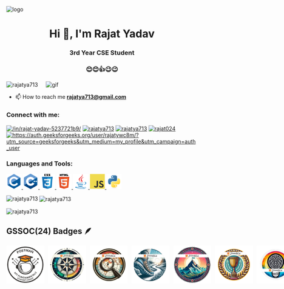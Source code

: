 ![logo](https://www.bing.com/th/id/OGC.590fafd189b435e714db6c817105c48e?pid=1.7&rurl=https%3a%2f%2fmir-s3-cdn-cf.behance.net%2fproject_modules%2ffs%2f54b6c068097599.5b50bca476b9b.gif&ehk=JEec3iqz45jg%2bstSxcvGhrGLMQaoP4O%2fqiEldqGxRyQ%3d)
<h1 align="center">Hi 👋, I'm Rajat Yadav</h1>
<h3 align="center">3rd Year CSE Student</h3>
<h3 align="center">😊😊👍😉😉</h3>
<img src="https://cdn.dribbble.com/users/2131993/screenshots/4948736/thoughtworks-gif_dribbble.gif" alt="gif" align="right" width=400px /> 
<p align="left"> <img src="https://komarev.com/ghpvc/?username=rajatya713&label=Profile%20views&color=0e75b6&style=flat" alt="rajatya713" /> </p>

- 📫 How to reach me **rajatya713@gmail.com**

<h3 align="left">Connect with me:</h3>
<p align="left">
<a href="https://linkedin.com/in//in/rajat-yadav-5237721b9/" target="blank"><img align="center" src="https://raw.githubusercontent.com/rahuldkjain/github-profile-readme-generator/master/src/images/icons/Social/linked-in-alt.svg" alt="/in/rajat-yadav-5237721b9/" height="30" width="40" /></a>
<a href="https://www.codechef.com/users/rajatya713" target="blank"><img align="center" src="https://cdn.jsdelivr.net/npm/simple-icons@3.1.0/icons/codechef.svg" alt="rajatya713" height="30" width="40" /></a>
<a href="https://www.hackerrank.com/rajatya713" target="blank"><img align="center" src="https://raw.githubusercontent.com/rahuldkjain/github-profile-readme-generator/master/src/images/icons/Social/hackerrank.svg" alt="rajatya713" height="30" width="40" /></a>
<a href="https://www.leetcode.com/rajat024" target="blank"><img align="center" src="https://raw.githubusercontent.com/rahuldkjain/github-profile-readme-generator/master/src/images/icons/Social/leet-code.svg" alt="rajat024" height="30" width="40" /></a>
<a href="https://auth.geeksforgeeks.org/user/https://auth.geeksforgeeks.org/user/rajatywc8m/?utm_source=geeksforgeeks&utm_medium=my_profile&utm_campaign=auth_user" target="blank"><img align="center" src="https://raw.githubusercontent.com/rahuldkjain/github-profile-readme-generator/master/src/images/icons/Social/geeks-for-geeks.svg" alt="https://auth.geeksforgeeks.org/user/rajatywc8m/?utm_source=geeksforgeeks&utm_medium=my_profile&utm_campaign=auth_user" height="30" width="40" /></a>
</p>

<h3 align="left">Languages and Tools:</h3>
<p align="left"> <a href="https://www.cprogramming.com/" target="_blank" rel="noreferrer"> <img src="https://raw.githubusercontent.com/devicons/devicon/master/icons/c/c-original.svg" alt="c" width="40" height="40"/> </a> <a href="https://www.w3schools.com/cpp/" target="_blank" rel="noreferrer"> <img src="https://raw.githubusercontent.com/devicons/devicon/master/icons/cplusplus/cplusplus-original.svg" alt="cplusplus" width="40" height="40"/> </a> <a href="https://www.w3schools.com/css/" target="_blank" rel="noreferrer"> <img src="https://raw.githubusercontent.com/devicons/devicon/master/icons/css3/css3-original-wordmark.svg" alt="css3" width="40" height="40"/> </a> <a href="https://www.w3.org/html/" target="_blank" rel="noreferrer"> <img src="https://raw.githubusercontent.com/devicons/devicon/master/icons/html5/html5-original-wordmark.svg" alt="html5" width="40" height="40"/> </a> <a href="https://www.java.com" target="_blank" rel="noreferrer"> <img src="https://raw.githubusercontent.com/devicons/devicon/master/icons/java/java-original.svg" alt="java" width="40" height="40"/> </a> <a href="https://developer.mozilla.org/en-US/docs/Web/JavaScript" target="_blank" rel="noreferrer"> <img src="https://raw.githubusercontent.com/devicons/devicon/master/icons/javascript/javascript-original.svg" alt="javascript" width="40" height="40"/> </a> <a href="https://www.python.org" target="_blank" rel="noreferrer"> <img src="https://raw.githubusercontent.com/devicons/devicon/master/icons/python/python-original.svg" alt="python" width="40" height="40"/> </a> </p>

<p><img align="left" src="https://github-readme-stats.vercel.app/api/top-langs?username=rajatya713&show_icons=true&locale=en&layout=compact" alt="rajatya713" /></p>

<p>&nbsp;<img align="center" src="https://github-readme-stats.vercel.app/api?username=rajatya713&show_icons=true&locale=en" alt="rajatya713" /></p>

<p><img align="center" src="https://github-readme-streak-stats.herokuapp.com/?user=rajatya713&" alt="rajatya713" /></p>

## GSSOC(24) Badges 🪶
<div style='display:flex; align-items:center; gap: 10px;' align='center'>
<img src="https://raw.githubusercontent.com/girlscript/gssoc-website-new/main/public/badges/postman.png" width="100px" height="100px" />
  <img src="https://github.com/girlscript/gssoc-website-new/blob/main/public/badges/1.png" width="100px" height="100px" />
  <img src="https://github.com/girlscript/gssoc-website-new/blob/main/public/badges/2.png" width="100px" height="100px" />
  <img src="https://github.com/girlscript/gssoc-website-new/blob/main/public/badges/3.png" width="100px" height="100px" />
  <img src="https://github.com/girlscript/gssoc-website-new/blob/main/public/badges/4.png" width="100px" height="100px" />
  <img src="https://github.com/girlscript/gssoc-website-new/blob/main/public/badges/5.png" width="100px" height="100px" />
  <img src="https://github.com/girlscript/gssoc-website-new/blob/main/public/badges/6.png" width="100px" height="100px" />
  <img src="https://github.com/girlscript/gssoc-website-new/blob/main/public/badges/7.png" width="100px" height="100px" />
  <img src="https://github.com/girlscript/gssoc-website-new/blob/main/public/badges/8.png" width="100px" height="100px" />
</div>
